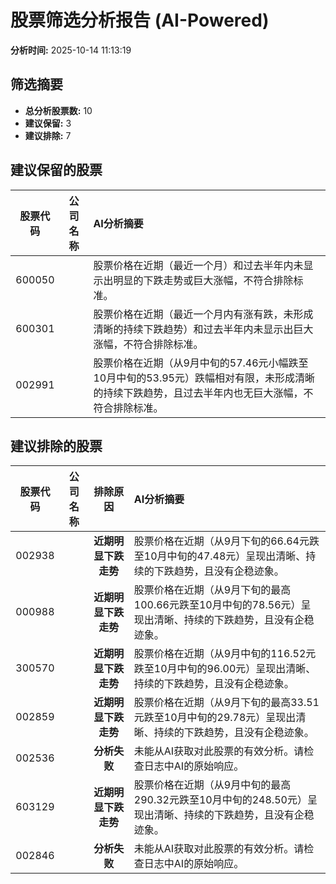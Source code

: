 # 股票筛选分析报告 (AI-Powered)

**分析时间:** 2025-10-14 11:13:19

## 筛选摘要

- **总分析股票数:** 10
- **建议保留:** 3
- **建议排除:** 7

## 建议保留的股票

| 股票代码 | 公司名称 | AI分析摘要 |
|:---:|:---:|:---|
| 600050 |  | 股票价格在近期（最近一个月）和过去半年内未显示出明显的下跌走势或巨大涨幅，不符合排除标准。 |
| 600301 |  | 股票价格在近期（最近一个月内有涨有跌，未形成清晰的持续下跌趋势）和过去半年内未显示出巨大涨幅，不符合排除标准。 |
| 002991 |  | 股票价格在近期（从9月中旬的57.46元小幅跌至10月中旬的53.95元）跌幅相对有限，未形成清晰的持续下跌趋势，且过去半年内也无巨大涨幅，不符合排除标准。 |

## 建议排除的股票

| 股票代码 | 公司名称 | 排除原因 | AI分析摘要 |
|:---:|:---:|:---:|:---|
| 002938 |  | **近期明显下跌走势** | 股票价格在近期（从9月下旬的66.64元跌至10月中旬的47.48元）呈现出清晰、持续的下跌趋势，且没有企稳迹象。 |
| 000988 |  | **近期明显下跌走势** | 股票价格在近期（从9月下旬的最高100.66元跌至10月中旬的78.56元）呈现出清晰、持续的下跌趋势，且没有企稳迹象。 |
| 300570 |  | **近期明显下跌走势** | 股票价格在近期（从9月中旬的116.52元跌至10月中旬的96.00元）呈现出清晰、持续的下跌趋势，且没有企稳迹象。 |
| 002859 |  | **近期明显下跌走势** | 股票价格在近期（从9月下旬的最高33.51元跌至10月中旬的29.78元）呈现出清晰、持续的下跌趋势，且没有企稳迹象。 |
| 002536 |  | **分析失败** | 未能从AI获取对此股票的有效分析。请检查日志中AI的原始响应。 |
| 603129 |  | **近期明显下跌走势** | 股票价格在近期（从9月中旬的最高290.32元跌至10月中旬的248.50元）呈现出清晰、持续的下跌趋势，且没有企稳迹象。 |
| 002846 |  | **分析失败** | 未能从AI获取对此股票的有效分析。请检查日志中AI的原始响应。 |
